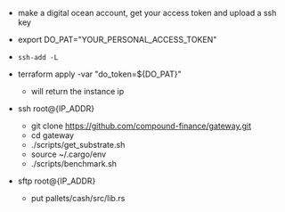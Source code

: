 * make a digital ocean account, get your access token and upload a ssh key
* export DO_PAT="YOUR_PERSONAL_ACCESS_TOKEN"

* `ssh-add -L`
* terraform apply -var "do_token=${DO_PAT}" 
    * will return the instance ip
* ssh root@{IP_ADDR}
    * git clone https://github.com/compound-finance/gateway.git
    * cd gateway
    * ./scripts/get_substrate.sh
    * source ~/.cargo/env
    * ./scripts/benchmark.sh
* sftp root@{IP_ADDR}
    * put pallets/cash/src/lib.rs